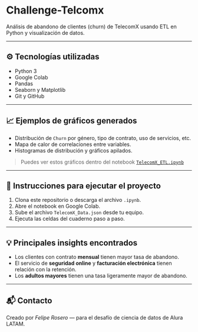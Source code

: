 # Challenge-Telcomx
Análisis de abandono de clientes (churn) de TelecomX usando ETL en Python y visualización de datos.

---

## ⚙️ Tecnologías utilizadas

- Python 3
- Google Colab
- Pandas
- Seaborn y Matplotlib
- Git y GitHub

---

## 📈 Ejemplos de gráficos generados

- Distribución de `Churn` por género, tipo de contrato, uso de servicios, etc.
- Mapa de calor de correlaciones entre variables.
- Histogramas de distribución y gráficos apilados.

> Puedes ver estos gráficos dentro del notebook [`TelecomX_ETL.ipynb`](TelecomX_ETL.ipynb)

---

## 🧪 Instrucciones para ejecutar el proyecto

1. Clona este repositorio o descarga el archivo `.ipynb`.
2. Abre el notebook en Google Colab.
3. Sube el archivo `TelecomX_Data.json` desde tu equipo.
4. Ejecuta las celdas del cuaderno paso a paso.

---

## 💡 Principales insights encontrados

- Los clientes con contrato **mensual** tienen mayor tasa de abandono.
- El servicio de **seguridad online** y **facturación electrónica** tienen relación con la retención.
- Los **adultos mayores** tienen una tasa ligeramente mayor de abandono.

---

## 📬 Contacto

Creado por *Felipe Rosero* — para el desafío de ciencia de datos de Alura LATAM.
